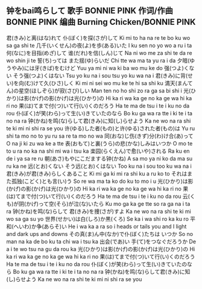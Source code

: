 钟をbai鸣らして
歌手 BONNIE PINK
作词/作曲 BONNIE PINK 编曲 Burning Chicken/BONNIE PINK
---

君(きみ)と离(はな)れて 仆(ぼく)を探(さが)して
Ki mi to ha na re te bo ku wo sa ga shi te
几千(いくせん)の夜(よ)を歩(ある)いた
I ku sen no yo wo a ru i ta
何(なに)を目指(めざ)して 谁(だれ)を信(しん)じて
Na ni wo me za shi te da re wo shin ji te
誓(ち)っては また揺(ゆ)らいだ
Chi tte wa ma ta yu ra i da
夕暗(ゆうやみ)には牙(きば)をむけど
Yuu ya mi ni wa ki ba wo mu ke do
强(つよ)くない そう强(つよ)くはない
Tsu yo ku na i sou tsu yo ku wa na i
君(きみ)に背(せい)を向(む)けて久(ひさ)しく
Ki mi ni sei wo mu ke te hi sa shi ku
満天(まんてん)の星空(ほしぞら)が寂(さび)しい
Man ten no ho shi zo ra ga sa bi shi i
光(ひかり)は影(かげ)の影(かげ)は光(ひかり)の
Hi ka ri wa ka ge no ka ge wa hi ka ri no
果(は)てまで付(つ)いて行(い)くのだろう
Ha te ma de tsu i te i ku no da rou
仆(ぼく)が笑(わら)って生(い)きていたのなら
Bo ku ga wa ra tte i ki te i ta no na ra
钟(かね)を鸣(な)らして君(きみ)に知(し)らせよう
Ka ne wo na ra shi te ki mi ni shi ra se you
许(ゆる)した者(もの)と许(ゆる)された者(もの)は
Yu ru shi ta mo no to yu ru sa re ta mo no wa
同(おな)じ伤(きず)分(わ)け合(あ)って
O na ji ki zu wa ke a tte
表(おもて)と裏(うら)の悲(かな)しみはいつか
O mo te to u ra no ka na shi mi wa i tsu ka
楽园(らくえん)で愈(いや)される
Ra ku en de i ya sa re ru
朝(あさ)もやにこだまする钟(かね)
A sa mo ya ni ko da ma su ru ka ne
远(とお)くない そう远(とお)くはない
Too ku na i sou too ku wa na i
君(きみ)が君(きみ)らしくあること
Ki mi ga ki mi ra shi ku a ru ko to
それはまた孤独(こどく)とも言(い)う
So re wa ma ta ko do ku to mo i u
光(ひかり)は影(かげ)の影(かげ)は光(ひかり)の
Hi ka ri wa ka ge no ka ge wa hi ka ri no
果(は)てまで付(つ)いて行(い)くのだろう
Ha te ma de tsu i te i ku no da rou
云(くも)が阴(かげ)って空(そら)が泣(な)いたら
Ku mo ga ka ge tte so ra ga na i ta ra
钟(かね)を鸣(な)らして 君(きみ)を捜(さが)すよ
Ka ne wo na ra shi te ki mi wo sa ga su yo
世界(せかい)は白(しろ)か黒(くろ)
Se ka i wa shi ro ka ku ro
平和(へいわ)か争(あらそ)い
He i wa ka a ra so i
heads or tails you and I light and dark ups and downs
その真(ま)ん中(なか)で仆(ぼく)たちは いつか
So no man na ka de bo ku ta chi wa i tsu ka
出会(であ)い 手(て)をつなぐだろうか
De a i te wo tsu na gu da rou ka
光(ひかり)は影(かげ)の影(かげ)は光(ひかり)の
Hi ka ri wa ka ge no ka ge wa hi ka ri no
果(は)てまで付(つ)いて行(い)くのだろう
Ha te ma de tsu i te i ku no da rou
仆(ぼく)が笑(わら)って生(い)きていたのなら
Bo ku ga wa ra tte i ki te i ta no na ra
钟(かね)を鸣(な)らして君(きみ)に知(し)らせよう
Ka ne wo na ra shi te ki mi ni shi ra se you
